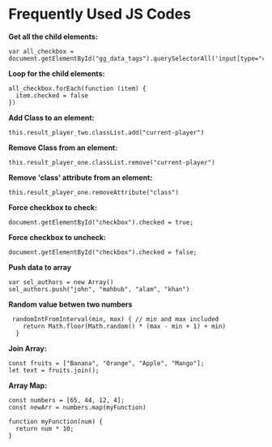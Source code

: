 # Frequently Used JS Codes

<b>Get all the child elements:</b>
<pre><code>var all_checkbox = document.getElementById("gg_data_tags").querySelectorAll('input[type="checkbox"]')
</pre></code>

<b>Loop for the child elements:</b>
<pre><code>all_checkbox.forEach(function (item) {
  item.checked = false
})
</pre></code>


<b>Add Class to an element:</b>
<pre><code>this.result_player_two.classList.add("current-player")
</pre></code>

<b>Remove Class from an element:</b>
<pre><code>this.result_player_one.classList.remove("current-player")</pre></code>


<b>Remove 'class' attribute from an element:</b>
<pre><code>this.result_player_one.removeAttribute("class")</pre></code>

<b>Force checkbox to check:</b>
<pre><code>document.getElementById("checkbox").checked = true;
</pre></code>

<b>Force checkbox to uncheck:</b>
<pre><code>document.getElementById("checkbox").checked = false;
</pre></code>

<b>Push data to array </b>

<pre><code>var sel_authors = new Array()
sel_authors.push("john", "mahbub", "alam", "khan")
</pre></code>


<b>Random value betwen two numbers</b>
<pre><code> randomIntFromInterval(min, max) { // min and max included 
    return Math.floor(Math.random() * (max - min + 1) + min)
  }
</pre></code>

<b>Join Array:</b>

<pre><code>const fruits = ["Banana", "Orange", "Apple", "Mango"];
let text = fruits.join(); 
</pre></code>

<b>Array Map:</b>

<pre><code>const numbers = [65, 44, 12, 4];
const newArr = numbers.map(myFunction)

function myFunction(num) {
  return num * 10;
}
</pre></code>
